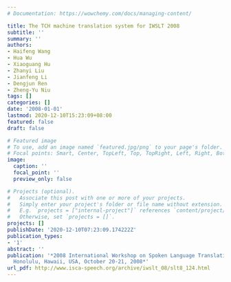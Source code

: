 ```yaml
---
# Documentation: https://wowchemy.com/docs/managing-content/

title: The TCH machine translation system for IWSLT 2008
subtitle: ''
summary: ''
authors:
- Haifeng Wang
- Hua Wu
- Xiaoguang Hu
- Zhanyi Liu
- Jianfeng Li
- Dengjun Ren
- Zheng-Yu Niu
tags: []
categories: []
date: '2008-01-01'
lastmod: 2020-12-10T15:23:09+08:00
featured: false
draft: false

# Featured image
# To use, add an image named `featured.jpg/png` to your page's folder.
# Focal points: Smart, Center, TopLeft, Top, TopRight, Left, Right, BottomLeft, Bottom, BottomRight.
image:
  caption: ''
  focal_point: ''
  preview_only: false

# Projects (optional).
#   Associate this post with one or more of your projects.
#   Simply enter your project's folder or file name without extension.
#   E.g. `projects = ["internal-project"]` references `content/project/deep-learning/index.md`.
#   Otherwise, set `projects = []`.
projects: []
publishDate: '2020-12-10T07:23:09.174222Z'
publication_types:
- '1'
abstract: ''
publication: '*2008 International Workshop on Spoken Language Translation, IWSLT 2008,
  Honolulu, Hawaii, USA, October 20-21, 2008*'
url_pdf: http://www.isca-speech.org/archive/iwslt_08/slt8_124.html
---
```

